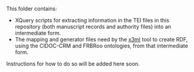 This folder contains:

 * XQuery scripts for extracting information in the TEI files in this repository (both manuscript records and authority files) into an intermediate form.
 * The mapping and generator files need by the [x3ml](https://github.com/delving/x3ml) tool to create RDF, using the CIDOC-CRM and FRBRoo ontologies, from that intermediate form.

Instructions for how to do so will be added here soon.
